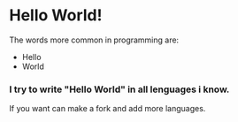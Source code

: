 # Hello World!

The words more common in programming are:
- Hello
- World

### I try to write "Hello World" in all lenguages i know.

If you want can make a fork and add more languages.
